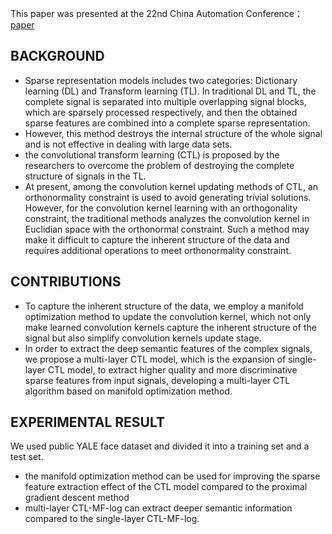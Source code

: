 This paper was presented at the 22nd China Automation Conference：[paper](https://ieeexplore.ieee.org/abstract/document/10055437)
## BACKGROUND
* Sparse representation models includes two categories: Dictionary learning (DL) and Transform learning (TL).
In traditional DL and TL, the complete signal is separated
into multiple overlapping signal blocks, which are sparsely
processed respectively, and then the obtained sparse features
are combined into a complete sparse representation.
*  However, this method destroys the internal structure of the whole signal
and is not effective in dealing with large data sets.
* the convolutional transform learning (CTL) is
proposed by the researchers to overcome the problem of destroying the complete structure of signals in the TL.
* At present, among the convolution kernel updating methods
of CTL, an orthonormality constraint is used to avoid generating trivial solutions. However, for the convolution kernel
learning with an orthogonality constraint, the traditional methods
analyzes the convolution kernel in Euclidian space with the
orthonormal constraint. Such a method may make it difficult
to capture the inherent structure of the data and requires
additional operations to meet orthonormality constraint.
## CONTRIBUTIONS
* To capture the inherent structure of the data, we employ a manifold optimization method to update the convolution kernel,
which not only make learned convolution kernels capture the inherent structure of the signal but also simplify convolution kernels update stage.
* In order to extract the deep semantic features of the
complex signals, we propose a multi-layer CTL model, which
is the expansion of single-layer CTL model, to extract higher
quality and more discriminative sparse features from input
signals, developing a multi-layer CTL algorithm based on
manifold optimization method.
## EXPERIMENTAL RESULT
We used public YALE face dataset and divided it into a training set and a test set.
* the manifold optimization method can be used for improving the sparse feature extraction effect of the CTL model
 compared to the proximal gradient descent method
* multi-layer CTL-MF-log can extract deeper semantic information compared to the single-layer CTL-MF-log.
